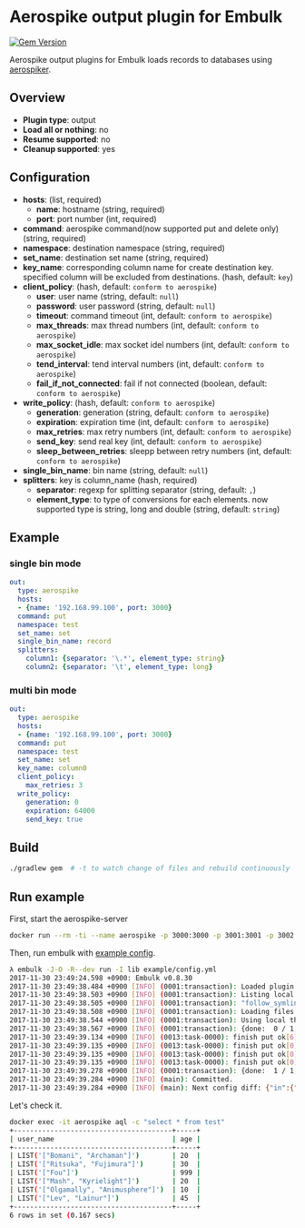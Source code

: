 # Aerospike output plugin for Embulk

[![Gem Version](https://badge.fury.io/rb/embulk-output-aerospike.svg)](https://badge.fury.io/rb/embulk-output-aerospike)

Aerospike output plugins for Embulk loads records to databases using [aerospiker](https://github.com/tkrs/aerospiker).

## Overview

* **Plugin type**: output
* **Load all or nothing**: no
* **Resume supported**: no
* **Cleanup supported**: yes

## Configuration

- **hosts**: (list, required)
  - **name**: hostname (string, required)
  - **port**: port number (int, required)
- **command**: aerospike command(now supported put and delete only) (string, required)
- **namespace**: destination namespace (string, required)
- **set_name**: destination set name (string, required)
- **key_name**: corresponding column name for create destination key. specified column will be excluded from destinations. (hash, default: `key`)
- **client_policy**: (hash, default: `conform to aerospike`)
  - **user**: user name (string, default: `null`)
  - **password**: user password (string, default: `null`)
  - **timeout**: command timeout (int, default: `conform to aerospike`)
  - **max_threads**: max thread numbers (int, default: `conform to aerospike`)
  - **max_socket_idle**: max socket idel numbers (int, default: `conform to aerospike`)
  - **tend_interval**: tend interval numbers (int, default: `conform to aerospike`)
  - **fail_if_not_connected**: fail if not connected (boolean, default: `conform to aerospike`)
- **write_policy**: (hash, default: `conform to aerospike`)
  - **generation**: generation (string, default: `conform to aerospike`)
  - **expiration**: expiration time (int, default: `conform to aerospike`)
  - **max_retries**: max retry numbers (int, default: `conform to aerospike`)
  - **send_key**: send real key (int, default: `conform to aerospike`)
  - **sleep_between_retries**: sleepp between retry numbers (int, default: `conform to aerospike`)
- **single_bin_name**: bin name (string, default: `null`)
- **splitters**: key is column_name (hash, required)
  - **separator**: regexp for splitting separator (string, default: `,`)
  - **element_type**: to type of conversions for each elements. now supported type is string, long and double (string, default: `string`)

## Example

### single bin mode

```yaml
out:
  type: aerospike
  hosts:
  - {name: '192.168.99.100', port: 3000}
  command: put
  namespace: test
  set_name: set
  single_bin_name: record
  splitters:
    column1: {separator: '\.*', element_type: string}
    column2: {separator: '\t', element_type: long}

```

### multi bin mode

```yaml
out:
  type: aerospike
  hosts:
  - {name: '192.168.99.100', port: 3000}
  command: put
  namespace: test
  set_name: set
  key_name: column0
  client_policy:
    max_retries: 3
  write_policy:
    generation: 0
    expiration: 64000
    send_key: true
```



## Build

```sh
./gradlew gem  # -t to watch change of files and rebuild continuously
```

## Run example

First, start the aerospike-server

```sh
docker run --rm -ti --name aerospike -p 3000:3000 -p 3001:3001 -p 3002:3002 -p 3003:3003 aerospike/aerospike-server
```

Then, run embulk with [example config](https://github.com/tkrs/embulk-output-aerospike/blob/master/example/config.yml).


```sh
λ embulk -J-O -R--dev run -I lib example/config.yml
2017-11-30 23:49:24.598 +0900: Embulk v0.8.30
2017-11-30 23:49:38.484 +0900 [INFO] (0001:transaction): Loaded plugin embulk/output/aerospike from a load path
2017-11-30 23:49:38.503 +0900 [INFO] (0001:transaction): Listing local files at directory 'example' filtering filename by prefix 'sample.csv'
2017-11-30 23:49:38.505 +0900 [INFO] (0001:transaction): "follow_symlinks" is set false. Note that symbolic links to directories are skipped.
2017-11-30 23:49:38.508 +0900 [INFO] (0001:transaction): Loading files [example/sample.csv]
2017-11-30 23:49:38.544 +0900 [INFO] (0001:transaction): Using local thread executor with max_threads=8 / output tasks 4 = input tasks 1 * 4
2017-11-30 23:49:38.567 +0900 [INFO] (0001:transaction): {done:  0 / 1, running: 0}
2017-11-30 23:49:39.134 +0900 [INFO] (0013:task-0000): finish put ok[6] ng[0]
2017-11-30 23:49:39.135 +0900 [INFO] (0013:task-0000): finish put ok[0] ng[0]
2017-11-30 23:49:39.135 +0900 [INFO] (0013:task-0000): finish put ok[0] ng[0]
2017-11-30 23:49:39.135 +0900 [INFO] (0013:task-0000): finish put ok[0] ng[0]
2017-11-30 23:49:39.278 +0900 [INFO] (0001:transaction): {done:  1 / 1, running: 0}
2017-11-30 23:49:39.284 +0900 [INFO] (main): Committed.
2017-11-30 23:49:39.284 +0900 [INFO] (main): Next config diff: {"in":{"last_path":"example/sample.csv"},"out":{"rans":6,"failures":"{}"}}
```

Let's check it.

```sh
docker exec -it aerospike aql -c "select * from test"
+---------------------------------------+-----+
| user_name                             | age |
+---------------------------------------+-----+
| LIST('["Bomani", "Archaman"]')        | 20  |
| LIST('["Ritsuka", "Fujimura"]')       | 30  |
| LIST('["Fou"]')                       | 999 |
| LIST('["Mash", "Kyrielight"]')        | 20  |
| LIST('["Olgamally", "Animusphere"]')  | 10  |
| LIST('["Lev", "Lainur"]')             | 45  |
+---------------------------------------+-----+
6 rows in set (0.167 secs)
```
